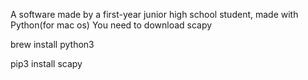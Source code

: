 A software made by a first-year junior high school student, made with Python(for mac os)
You need to download scapy 

brew install python3

pip3 install scapy
